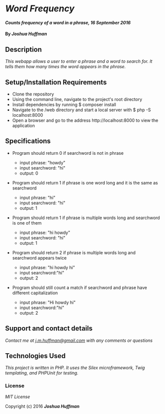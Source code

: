 # _Word Frequency_

#### _Counts frequency of a word in a phrase, 16 September 2016_

#### By _**Joshua Huffman**_

## Description

_This webapp allows a user to enter a phrase and a word to search for.  It tells them how many times the word appears in the phrase._

## Setup/Installation Requirements

* Clone the repository
* Using the command line, navigate to the project's root directory
* Install dependencies by running $ composer install
* Navigate to the /web directory and start a local server with $ php -S localhost:8000
* Open a browser and go to the address http://localhost:8000 to view the application

## Specifications

  * Program should return 0 if searchword is not in phrase
    * input phrase: "howdy"
    * input searchword: "hi"
    * output: 0

  * Program should return 1 if phrase is one word long and it is the same as searchword
    * input phrase: "hi"
    * input searchword: "hi"
    * output: 1

  * Program should return 1 if phrase is multiple words long and searchword is one of them
    * input phrase: "hi howdy"
    * input searchword: "hi"
    * output: 1

  * Program should return 2 if phrase is multiple words long and searchword appears twice
    * input phrase: "hi howdy hi"
    * input searchword:"hi"
    * output: 2

  * Program should still count a match if searchword and phrase have different capitalization
    * input phrase: "Hi howdy hi"
    * input searchword:"hi"
    * output: 2

## Support and contact details

_Contact me at j.m.huffman@gmail.com with any comments or questions_

## Technologies Used

_This project is written in PHP. It uses the Silex microframework, Twig templating, and PHPUnit for testing._

### License

*MIT License*

Copyright (c) 2016 **_Joshua Huffman_**
